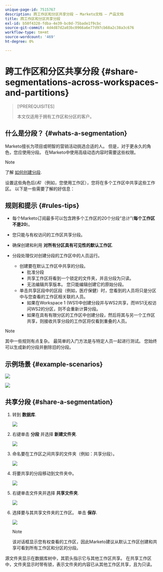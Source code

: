 ```yaml
---
unique-page-id: 7515767
description: 跨工作区和分区共享分段 — Marketo文档 — 产品文档
title: 跨工作区和分区共享分段
exl-id: b50f4328-fdba-4e39-bc0d-75bade1f9cbc
source-git-commit: 4d4d87d2a03bc0966a6e77d97cb68a2c38a3c676
workflow-type: tm+mt
source-wordcount: '469'
ht-degree: 0%

---
```


# 跨工作区和分区共享分段 {#share-segmentations-across-workspaces-and-partitions}

>[!PREREQUISITES]
>
>本文仅适用于拥有工作区和分区的客户。

## 什么是分段？ {#whats-a-segmentation}

Marketo擅长为项目或明智的营销活动挑选合适的人。 但是，对于更永久的角色，您应使用分段。 在Marketo中使用高级动态内容时需要这些权限。

>[!NOTE]
>
>了解 [如何创建分段](/help/marketo/product-docs/personalization/segmentation-and-snippets/segmentation/create-a-segmentation.md).

设置这些角色后(_和_ （例如，您使用工作区），您将在多个工作区中共享这些工作区。 以下是一些需要了解的好信息：

## 规则和提示 {#rules-tips}

* 每个Marketo订阅最多可以包含跨多个工作区的20个分段“总计”(**每个工作区不是20**)。
* 您只能与有权访问的工作区共享分段。
* 确保创建和利用 **对所有分区具有可见性的默认工作区**.

* 分段处理仅对创建分段的工作区中的人员运行。

   * 创建要在默认工作区中共享的分段。
      * 批准分段
      * 共享工作区将看到一个锁定的文件夹，并且分段为只读。
      * 无法编辑共享版本。 您只能编辑创建它的原始分段。
   * 单击共享区段中的区段（例如，医疗保健）时，您看到的人员将只是分区中与您查看的工作区相关联的人员。
      * 如果在Workspace 1 (WS1)中创建分段并与WS2共享，而WS1无权访问WS2的分区，则不会重新计算分段。
      * 如果在具有有限分区的工作区中创建分段，然后将其与另一个工作区共享，则接收共享分段的工作区将仅看到重叠的人员。


>[!NOTE]
>
>其中一些规则有点复杂。 最简单的入门方法是与特定人员一起进行测试。 您始终可以生成新的分段并删除旧的分段。

## 示例场景 {#example-scenarios}

![](assets/image2015-5-27-16-3a26-3a25.png)

![](assets/image2015-5-27-16-3a26-3a48.png)

## 共享分段 {#share-a-segmentation}

1. 转到 **数据库**.

   ![](assets/image2017-3-29-8-3a15-3a40.png)

1. 右键单击 **分段** 并选择 **新建文件夹**.

   ![](assets/image2017-3-29-8-3a40-3a31.png)

1. 命名要在工作区之间共享的文件夹（例如：共享分段）。

   ![](assets/image2017-3-29-8-3a40-3a45.png)

1. 将要共享的分段移动到文件夹中。

   ![](assets/image2017-3-29-8-3a41-3a3.png)

1. 右键单击文件夹并选择 **共享文件夹**.

   ![](assets/image2017-3-29-8-3a41-3a19.png)

1. 选择要与其共享文件夹的工作区。 单击 **保存**.

   ![](assets/share-segmentations-across-workspaces-and-partitions.png)

   >[!NOTE]
   >
   >该对话框显示您有权查看的工作区，因此Marketo建议从默认工作区创建和共享可看到所有工作区和分区的分段。

源文件夹显示在数据库树中，其箭头指示它与其他工作区共享。 在共享工作区中，文件夹显示时带有锁，表示文件夹的内容已从其他工作区共享，且为只读。
